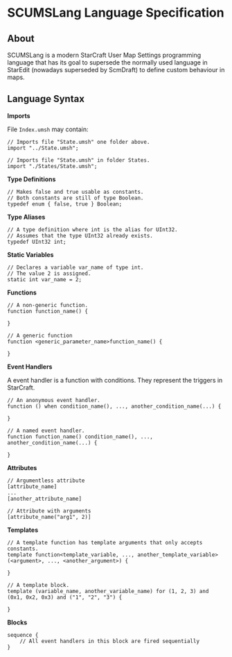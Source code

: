 # SCUMSLang Language Specification

## About

SCUMSLang is a modern StarCraft User Map Settings programming language that has its goal to supersede the normally used language in StarEdit (nowadays superseded by ScmDraft) to define custom behaviour in maps.

## Language Syntax

**Imports**

File `Index.umsh` may contain:

```
// Imports file "State.umsh" one folder above.
import "../State.umsh";
```

```
// Imports file "State.umsh" in folder States.
import "./States/State.umsh";
```

**Type Definitions**

```
// Makes false and true usable as constants.
// Both constants are still of type Boolean.
typedef enum { false, true } Boolean;
```

**Type Aliases**

```
// A type definition where int is the alias for UInt32.
// Assumes that the type UInt32 already exists.
typedef UInt32 int;
```

**Static Variables**

```
// Declares a variable var_name of type int.
// The value 2 is assigned.
static int var_name = 2;
```

**Functions**

```
// A non-generic function.
function function_name() {
    
}

// A generic function
function <generic_parameter_name>function_name() {
    
}
```

**Event Handlers**

A event handler is a function with conditions. They represent the triggers in StarCraft.

```
// An anonymous event handler.
function () when condition_name(), ..., another_condition_name(...) {

}

// A named event handler.
function function_name() condition_name(), ..., another_condition_name(...) {

}
```

**Attributes**

```
// Argumentless attribute
[attribute_name]
...
[another_attribute_name]

// Attribute with arguments
[attribute_name("arg1", 2)]
```

**Templates**

```
// A template function has template arguments that only accepts constants.
template function<template_variable, ..., another_template_variable>(<argument>, ..., <another_argument>) {

}

// A template block.
template (variable_name, another_variable_name) for (1, 2, 3) and (0x1, 0x2, 0x3) and ("1", "2", "3") {

}
```

**Blocks**

```
sequence {
    // All event handlers in this block are fired sequentially
}
```